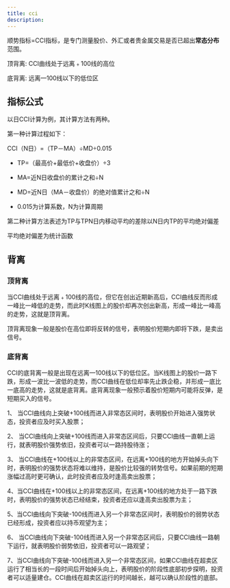 ```yaml
---
title: cci
description:
---
```



顺势指标=CCI指标，是专门测量股价、外汇或者贵金属交易是否已超出**常态分布**范围。


顶背离: CCI曲线处于远离﹢100线的高位


底背离: 远离—100线以下的低位区

## 指标公式

以日CCI计算为例，其计算方法有两种。

第一种计算过程如下：

CCI（N日）=（TP－MA）÷MD÷0.015

* TP=（最高价+最低价+收盘价）÷3

* MA=近N日收盘价的累计之和÷N

* MD=近N日（MA－收盘价）的绝对值累计之和÷N

* 0.015为计算系数，N为计算周期

第二种计算方法表述为TP与TPN日内移动平均的差除以N日内TP的平均绝对偏差

平均绝对偏差为统计函数

## 背离


### 顶背离

当CCI曲线处于远离﹢100线的高位，但它在创出近期新高后，CCI曲线反而形成一峰比一峰低的走势，而此时K线图上的股价却再次创出新高，形成一峰比一峰高的走势，这就是顶背离。

顶背离现象一般是股价在高位即将反转的信号，表明股价短期内即将下跌，是卖出信号。

### 底背离

CCI的底背离一般是出现在远离—100线以下的低位区。当K线图上的股价一路下跌，形成一波比一波低的走势，而CCI曲线在低位却率先止跌企稳，并形成一底比一底高的走势，这就是底背离。底背离现象一般预示着股价短期内可能将反弹，是短期买入的信号。


1、 当CCI曲线向上突破+100线而进入非常态区间时，表明股价开始进入强势状态，投资者应及时买入股票；

2、 当CCI曲线向上突破+100线而进入非常态区间后，只要CCI曲线一直朝上运行，就表明股价强势依旧，投资者可以一路持股待涨；

3、 当CCI曲线在+100线以上的非常态区间，在远离+100线的地方开始掉头向下时，表明股价的强势状态将难以维持，是股价比较强的转势信号。如果前期的短期涨幅过高时更可确认，此时投资者应及时逢高卖出股票；

4、当CCI曲线在+100线以上的非常态区间，在远离+100线的地方处于一路下跌时，表明股价的强势状态已经结束，投资者还应以逢高卖出股票为主；

5、当CCI曲线向下突破-100线而进入另一个非常态区间时，表明股价的弱势状态已经形成，投资者应以持币观望为主；

6、 当CCI曲线向下突破-100线而进入另一个非常态区间后，只要CCI曲线一路朝下运行，就表明股价弱势依旧，投资者可以一路观望；

7、当CCI曲线向下突破-100线而进入另一个非常态区间，如果CCI曲线在超卖区运行了相当长的一段时间后开始掉头向上，表明股价的阶段性底部初步探明，投资者可以适量建仓。CCI曲线在超卖区运行的时间越长，越可以确认阶段性的底部。